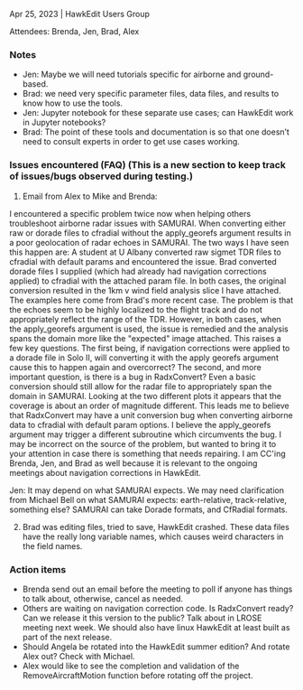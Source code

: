 Apr 25, 2023 | HawkEdit Users Group

Attendees: Brenda, Jen, Brad, Alex 




### Notes
* Jen: Maybe we will need tutorials specific for airborne and ground-based.
* Brad: we need very specific parameter files, data files, and results to know how to use the tools. 
* Jen: Jupyter notebook for these separate use cases; can HawkEdit work in Jupyter notebooks?
* Brad: The point of these tools and documentation is so that one doesn’t need to consult experts in order to get use cases working. 


### Issues encountered (FAQ) (This is a new section to keep track of issues/bugs observed during testing.)
1. Email from Alex to Mike and Brenda:

I encountered a specific problem twice now when helping others troubleshoot airborne radar issues with SAMURAI. When converting either raw or dorade files to cfradial without the apply_georefs argument results in a poor geolocation of radar echoes in SAMURAI. The two ways I have seen this happen are:
A student at U Albany converted raw sigmet TDR files to cfradial with default params and encountered the issue.
Brad converted dorade files I supplied (which had already had navigation corrections applied) to cfradial with the attached param file.
In both cases, the original conversion resulted in the 1km v wind field analysis slice I have attached. The examples here come from Brad's more recent case. The problem is that the echoes seem to be highly localized to the flight track and do not appropriately reflect the range of the TDR. However, in both cases, when the apply_georefs argument is used, the issue is remedied and the analysis spans the domain more like the "expected" image attached. This raises a few key questions. The first being, if navigation corrections were applied to a dorade file in Solo II, will converting it with the apply georefs argument cause this to happen again and overcorrect? The second, and more important question, is there is a bug in RadxConvert? Even a basic conversion should still allow for the radar file to appropriately span the domain in SAMURAI. Looking at the two different plots it appears that the coverage is about an order of magnitude different. This leads me to believe that RadxConvert may have a unit conversion bug when converting airborne data to cfradial with default param options. I believe the apply_georefs argument may trigger a different subroutine which circumvents the bug. I may be incorrect on the source of the problem, but wanted to bring it to your attention in case there is something that needs repairing. I am CC'ing Brenda, Jen, and Brad as well because it is relevant to the ongoing meetings about navigation corrections in HawkEdit.


Jen: It may depend on what SAMURAI expects. We may need clarification from Michael Bell on what SAMURAI expects: earth-relative, track-relative, something else? SAMURAI can take Dorade formats, and CfRadial formats.  


2. Brad was editing files, tried to save, HawkEdit crashed.  These data files have the really long variable names, which causes weird characters in the field names. 

### Action items
* Brenda send out an email before the meeting to poll if anyone has things to talk about, otherwise, cancel as needed.
* Others are waiting on navigation correction code.  Is RadxConvert ready? Can we release it this version to the public? Talk about in LROSE meeting next week. We should also have linux HawkEdit at least built as part of the next release. 
* Should Angela be rotated into the HawkEdit summer edition? And rotate Alex out? Check with Michael. 
* Alex would like to see the completion and validation of the RemoveAircraftMotion function before rotating off the project.
